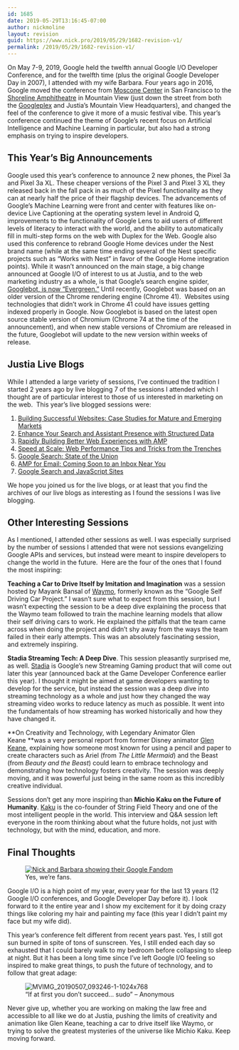 ```yaml
---
id: 1685
date: 2019-05-29T13:16:45-07:00
author: nickmoline
layout: revision
guid: https://www.nick.pro/2019/05/29/1682-revision-v1/
permalink: /2019/05/29/1682-revision-v1/
---
```

On May 7-9, 2019, Google held the twelfth annual Google I/O Developer Conference, and for the twelfth time (plus the original Google Developer Day in 2007), I attended with my wife Barbara. Four years ago in 2016, Google moved the conference from [Moscone Center](https://en.wikipedia.org/wiki/Moscone_Center) in San Francisco to the [Shoreline Amphitheatre](https://en.wikipedia.org/wiki/Shoreline_Amphitheatre) in Mountain View (just down the street from both the [Googleplex](https://en.wikipedia.org/wiki/Googleplex) and Justia&#8217;s Mountain View Headquarters), and changed the feel of the conference to give it more of a music festival vibe. This year&#8217;s conference continued the theme of Google&#8217;s recent focus on Artificial Intelligence and Machine Learning in particular, but also had a strong emphasis on trying to inspire developers. 

## This Year&#8217;s Big Announcements

Google used this year&#8217;s conference to announce 2 new phones, the Pixel 3a and Pixel 3a XL. These cheaper versions of the Pixel 3 and Pixel 3 XL they released back in the fall pack in as much of the Pixel functionality as they can at nearly half the price of their flagship devices. The advancements of Google&#8217;s Machine Learning were front and center with features like on-device Live Captioning at the operating system level in Android Q, improvements to the functionality of Google Lens to aid users of different levels of literacy to interact with the world, and the ability to automatically fill in multi-step forms on the web with Duplex for the Web. Google also used this conference to rebrand Google Home devices under the Nest brand name (while at the same time ending several of the Nest specific projects such as &#8220;Works with Nest&#8221; in favor of the Google Home integration points). While it wasn&#8217;t announced on the main stage, a big change announced at Google I/O of interest to us at Justia, and to the web marketing industry as a whole, is that Google&#8217;s search engine spider, [Googlebot, is now &#8220;Evergreen.&#8221;](https://webmasters.googleblog.com/2019/05/the-new-evergreen-googlebot.html) Until recently, Googlebot was based on an older version of the Chrome rendering engine (Chrome 41).&nbsp; Websites using technologies that didn&#8217;t work in Chrome 41 could have issues getting indexed properly in Google. Now Googlebot is based on the latest open source stable version of Chromium (Chrome 74 at the time of the announcement), and when new stable versions of Chromium are released in the future, Googlebot will update to the new version within weeks of release. 

## Justia Live Blogs

While I attended a large variety of sessions, I&#8217;ve continued the tradition I started 2 years ago by live blogging 7 of the sessions I attended which I thought are of particular interest to those of us interested in marketing on the web.&nbsp; This year&#8217;s live blogged sessions were: 

  1. [Building Successful Websites: Case Studies for Mature and Emerging Markets](https://onward.justia.com/2019/05/07/building-successful-websites-case-studies-for-mature-and-emerging-markets-io19-live-blogs/)
  2. [Enhance Your Search and Assistant Presence with Structured Data](https://onward.justia.com/2019/05/08/enhance-your-search-and-assistant-presence-with-structured-data-io19-live-blogs/)
  3. [Rapidly Building Better Web Experiences with AMP](https://onward.justia.com/2019/05/08/rapidly-building-better-web-experiences-with-amp-io19-live-blogs/)
  4. [Speed at Scale: Web Performance Tips and Tricks from the Trenches](https://onward.justia.com/2019/05/08/speed-at-scale-web-performance-tips-and-tricks-from-the-trenches-io19-live-blogs/)
  5. [Google Search: State of the Union](https://onward.justia.com/2019/05/09/google-search-state-of-the-union-io19-live-blogs/)
  6. [AMP for Email: Coming Soon to an Inbox Near You](https://onward.justia.com/2019/05/09/amp-for-email-coming-soon-to-an-inbox-near-you/)
  7. [Google Search and JavaScript Sites](https://onward.justia.com/2019/05/09/google-search-and-javascript-sites-io19-live-blogs/)

We hope you joined us for the live blogs, or at least that you find the archives of our live blogs as interesting as I found the sessions I was live blogging. 

## Other Interesting Sessions

As I mentioned, I attended other sessions as well. I was especially surprised by the number of sessions I attended that were not sessions evangelizing Google APIs and services, but instead were meant to inspire developers to change the world in the future.  Here are the four of the ones that I found the most inspiring: <figure class="wp-block-embed-youtube wp-block-embed is-type-video is-provider-youtube wp-embed-aspect-16-9 wp-has-aspect-ratio">

<div class="wp-block-embed__wrapper">
  <span class="embed-youtube" style="text-align:center; display: block;"></span>
</div></figure> 

**Teaching a Car to Drive Itself by Imitation and Imagination** was a session hosted by Mayank Bansal of [Waymo](https://waymo.com/), formerly known as the &#8220;Google Self Driving Car Project.&#8221; I wasn&#8217;t sure what to expect from this session, but I wasn&#8217;t expecting the session to be a deep dive explaining the process that the Waymo team followed to train the machine learning models that allow their self driving cars to work. He explained the pitfalls that the team came across when doing the project and didn&#8217;t shy away from the ways the team failed in their early attempts. This was an absolutely fascinating session, and extremely inspiring. <figure class="wp-block-embed-youtube wp-block-embed is-type-video is-provider-youtube wp-embed-aspect-16-9 wp-has-aspect-ratio">

<div class="wp-block-embed__wrapper">
  <span class="embed-youtube" style="text-align:center; display: block;"></span>
</div></figure> 

**Stadia Streaming Tech: A Deep Dive**. This session pleasantly surprised me, as well. [Stadia](https://store.google.com/us/magazine/stadia?hl=en-US) is Google&#8217;s new Streaming Gaming product that will come out later this year (announced back at the Game Developer Conference earlier this year). I thought it might be aimed at game developers wanting to develop for the service, but instead the session was a deep dive into streaming technology as a whole and just how they changed the way streaming video works to reduce latency as much as possible. It went into the fundamentals of how streaming has worked historically and how they have changed it. <figure class="wp-block-embed-youtube wp-block-embed is-type-video is-provider-youtube wp-embed-aspect-16-9 wp-has-aspect-ratio">

<div class="wp-block-embed__wrapper">
  <span class="embed-youtube" style="text-align:center; display: block;"></span>
</div></figure> 

**On Creativity and Technology, with Legendary Animator Glen Keane **was a very personal report from former Disney animator [Glen Keane](https://en.wikipedia.org/wiki/Glen_Keane), explaining how someone most known for using a pencil and paper to create characters such as Ariel (from _The Little Mermaid_) and the Beast (from _Beauty and the Beast_) could learn to embrace technology and demonstrating how technology fosters creativity. The session was deeply moving, and it was powerful just being in the same room as this incredibly creative individual. <figure class="wp-block-embed-youtube wp-block-embed is-type-video is-provider-youtube wp-embed-aspect-16-9 wp-has-aspect-ratio">

<div class="wp-block-embed__wrapper">
  <span class="embed-youtube" style="text-align:center; display: block;"></span>
</div></figure> 

Sessions don&#8217;t get any more inspiring than **Michio Kaku on the Future of Humanity**. [Kaku](https://en.wikipedia.org/wiki/Michio_Kaku) is the co-founder of String Field Theory and one of the most intelligent people in the world. This interview and Q&A session left everyone in the room thinking about what the future holds, not just with technology, but with the mind, education, and more. 

## Final Thoughts

<div class="wp-block-image">
  <figure class="alignright"><a href="https://i2.wp.com/onward.justia.com/wp-content/uploads/2019/05/MVIMG_20190507_083220-1-e1559038561228.jpg?ssl=1"><img src="https://i2.wp.com/www.nick.pro/wp-content/uploads/sites/4/2019/05/MVIMG_20190507_083220-1-300x225.jpg?resize=300%2C225&#038;ssl=1" alt="Nick and Barbara showing their Google Fandom" class="wp-image-1684" data-recalc-dims="1" /></a><figcaption>Yes, we&#8217;re fans.</figcaption></figure>
</div>

Google I/O is a high point of my year, every year for the last 13 years (12 Google I/O conferences, and Google Developer Day before it). I look forward to it the entire year and I show my excitement for it by doing crazy things like coloring my hair and painting my face (this year I didn&#8217;t paint my face but my wife did). 

This year&#8217;s conference felt different from recent years past. Yes, I still got sun burned in spite of tons of sunscreen. Yes, I still ended each day so exhausted that I could barely walk to my bedroom before collapsing to sleep at night. But it has been a long time since I&#8217;ve left Google I/O feeling so inspired to make great things, to push the future of technology, and to follow that great adage: 

<div class="wp-block-image size-full wp-image-9242">
  <figure class="aligncenter"><img src="https://i2.wp.com/nick.holodeck3.com/wp-content/uploads/sites/4/2019/05/MVIMG_20190507_093246-1.jpg?resize=760%2C570" alt="MVIMG_20190507_093246-1-1024x768" class="wp-image-1683" srcset="https://i2.wp.com/nick.holodeck3.com/wp-content/uploads/sites/4/2019/05/MVIMG_20190507_093246-1.jpg?resize=1024%2C768 1024w, https://i2.wp.com/nick.holodeck3.com/wp-content/uploads/sites/4/2019/05/MVIMG_20190507_093246-1.jpg?resize=300%2C225 300w, https://i2.wp.com/nick.holodeck3.com/wp-content/uploads/sites/4/2019/05/MVIMG_20190507_093246-1.jpg?resize=768%2C576 768w, https://i2.wp.com/nick.holodeck3.com/wp-content/uploads/sites/4/2019/05/MVIMG_20190507_093246-1.jpg?resize=1200%2C900 1200w, https://i2.wp.com/nick.holodeck3.com/wp-content/uploads/sites/4/2019/05/MVIMG_20190507_093246-1.jpg?w=1520 1520w, https://i2.wp.com/nick.holodeck3.com/wp-content/uploads/sites/4/2019/05/MVIMG_20190507_093246-1.jpg?w=2280 2280w" sizes="(max-width: 760px) 100vw, 760px" data-recalc-dims="1" /><figcaption>&#8220;If at first you don&#8217;t succeed&#8230; sudo&#8221; &#8211; Anonymous</figcaption></figure>
</div>

Never give up, whether you are working on making the law free and accessible to all like we do at Justia, pushing the limits of creativity and animation like Glen Keane, teaching a car to drive itself like Waymo, or trying to solve the greatest mysteries of the universe like Michio Kaku. Keep moving forward.